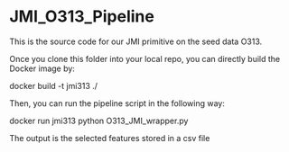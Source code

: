 # JMI_O313_Pipeline

This is the source code for our JMI primitive on the seed data O313.

Once you clone this folder into your local repo, you can directly build the Docker image by:

docker build -t jmi313 ./

Then, you can run the pipeline script in the following way:

docker run jmi313 python O313_JMI_wrapper.py

The output is the selected features stored in a csv file
